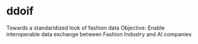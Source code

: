 # ddoif

Towards a standaridized look of fashion data
Objective:
Enable interoperable data exchange between Fashion Industry and AI companies 
